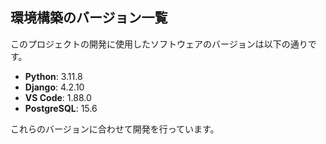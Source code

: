 ## 環境構築のバージョン一覧

このプロジェクトの開発に使用したソフトウェアのバージョンは以下の通りです。

- **Python**: 3.11.8
- **Django**: 4.2.10
- **VS Code**: 1.88.0
- **PostgreSQL**: 15.6

これらのバージョンに合わせて開発を行っています。
